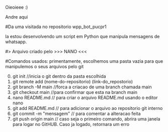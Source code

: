 Oieoieee :)

Andre aqui

#Da uma visitada no repositorio wpp_bot_pucpr1

la estou desenvolvendo um script em Python que manipula mensagens
de whatsapp.



#> Arquivo criado pelo >>> NANO <<<

#Comandos usados:
primentamente, escolhemos uma pasta vazia para que manipulemos o seus arquivos pelo git

0. git init //inicia o git dentro da pasta escolhida
1. git remote add (nome-do-repositorio) (link-do_repostorio)
2. git branch -M main //forca a criacao de uma branch chamada main
3. git checkout main //para confirmar que esta na branch main
4. nano README.md // para criar o arquivo README.md usando o editor nano
5. git add README.md // para adicionar o arquivo ao repositorio git interno
6. git commit -m "mensagem" // para comentar a alteracao feita
7. git push origin main // caso seja o primeiro comando, abrira uma janela para logar no GitHUB. Caso ja logado, retornara um erro

